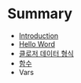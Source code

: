 # Summary

* [Introduction](README.md)
* [Hello Word](1_hello_world.md)
* [클로저 데이터 형식](2_data_structures.md)
* [함수](3_functions.md)
* Vars

